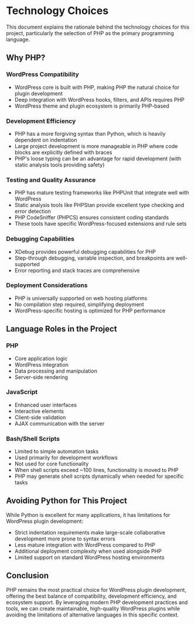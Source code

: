 # Technology Choices

This document explains the rationale behind the technology choices for this project, particularly the selection of PHP as the primary programming language.

## Why PHP?

### WordPress Compatibility
- WordPress core is built with PHP, making PHP the natural choice for plugin development
- Deep integration with WordPress hooks, filters, and APIs requires PHP
- WordPress theme and plugin ecosystem is primarily PHP-based

### Development Efficiency
- PHP has a more forgiving syntax than Python, which is heavily dependent on indentation
- Large project development is more manageable in PHP where code blocks are explicitly defined with braces
- PHP's loose typing can be an advantage for rapid development (with static analysis tools providing safety)

### Testing and Quality Assurance
- PHP has mature testing frameworks like PHPUnit that integrate well with WordPress
- Static analysis tools like PHPStan provide excellent type checking and error detection
- PHP CodeSniffer (PHPCS) ensures consistent coding standards
- These tools have specific WordPress-focused extensions and rule sets

### Debugging Capabilities
- XDebug provides powerful debugging capabilities for PHP
- Step-through debugging, variable inspection, and breakpoints are well-supported
- Error reporting and stack traces are comprehensive

### Deployment Considerations
- PHP is universally supported on web hosting platforms
- No compilation step required, simplifying deployment
- WordPress-specific hosting is optimized for PHP performance

## Language Roles in the Project

### PHP
- Core application logic
- WordPress integration
- Data processing and manipulation
- Server-side rendering

### JavaScript
- Enhanced user interfaces
- Interactive elements
- Client-side validation
- AJAX communication with the server

### Bash/Shell Scripts
- Limited to simple automation tasks
- Used primarily for development workflows
- Not used for core functionality
- When shell scripts exceed ~100 lines, functionality is moved to PHP
- PHP may generate shell scripts dynamically when needed for specific tasks

## Avoiding Python for This Project

While Python is excellent for many applications, it has limitations for WordPress plugin development:

- Strict indentation requirements make large-scale collaborative development more prone to syntax errors
- Less mature integration with WordPress compared to PHP
- Additional deployment complexity when used alongside PHP
- Limited support on standard WordPress hosting environments

## Conclusion

PHP remains the most practical choice for WordPress plugin development, offering the best balance of compatibility, development efficiency, and ecosystem support. By leveraging modern PHP development practices and tools, we can create maintainable, high-quality WordPress plugins while avoiding the limitations of alternative languages in this specific context.
